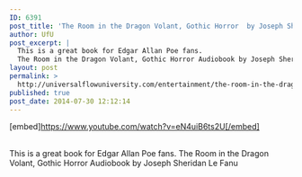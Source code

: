 ```yaml
---
ID: 6391
post_title: 'The Room in the Dragon Volant, Gothic Horror  by Joseph Sheridan Le Fanu'
author: UfU
post_excerpt: |
  This is a great book for Edgar Allan Poe fans.
  The Room in the Dragon Volant, Gothic Horror Audiobook by Joseph Sheridan Le Fanu
layout: post
permalink: >
  http://universalflowuniversity.com/entertainment/the-room-in-the-dragon-volant-gothic-horror-by-joseph-sheridan-le-fanu/
published: true
post_date: 2014-07-30 12:12:14
---
```

[embed]https://www.youtube.com/watch?v=eN4uiB6ts2U[/embed]</br></br>
<p>This is a great book for Edgar Allan Poe fans.
The Room in the Dragon Volant, Gothic Horror Audiobook by Joseph Sheridan Le Fanu</p>